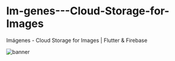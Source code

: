 # Im-genes---Cloud-Storage-for-Images
Imágenes - Cloud Storage for Images | Flutter &amp; Firebase

![banner](https://user-images.githubusercontent.com/80895946/205442910-c675068a-1ebd-40a3-982b-23ff90443c7d.png)

